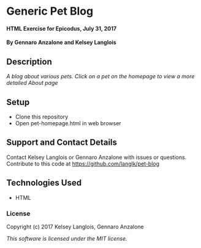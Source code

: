 # Generic Pet Blog

#### HTML Exercise for Epicodus, July 31, 2017

#### By **Gennaro Anzalone and Kelsey Langlois**

## Description

_A blog about various pets. Click on a pet on the homepage to view a more detailed About page_

## Setup

* Clone this repository
* Open pet-homepage.html in web browser

## Support and Contact Details

Contact Kelsey Langlois or Gennaro Anzalone with issues or questions. Contribute to this code at https://github.com/langlk/pet-blog

## Technologies Used

* HTML

### License

Copyright (c) 2017 Kelsey Langlois, Gennaro Anzalone

_This software is licensed under the MIT license._
